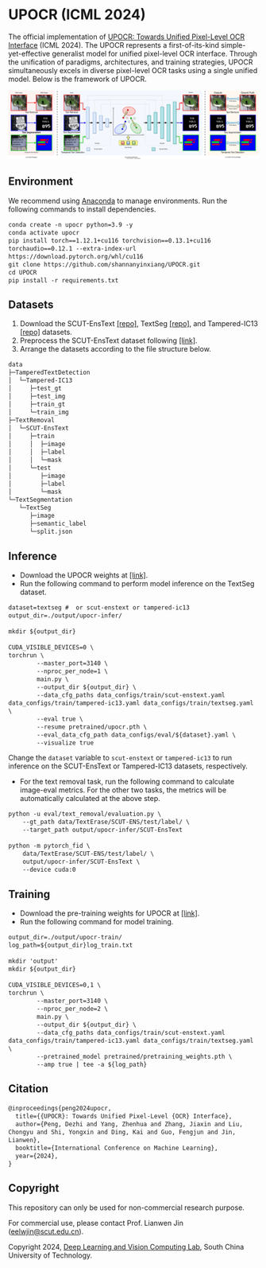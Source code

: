 # UPOCR (ICML 2024)

The official implementation of [UPOCR: Towards Unified Pixel-Level OCR Interface](https://arxiv.org/abs/2312.02694) (ICML 2024).
The UPOCR represents a first-of-its-kind simple-yet-effective generalist model for unified pixel-level OCR interface.
Through the unification of paradigms, architectures, and training strategies, UPOCR simultaneously excels in diverse pixel-level OCR tasks using a single unified model.
Below is the framework of UPOCR.

![UPOCR](figures/method.svg)

## Environment

We recommend using [Anaconda](https://www.anaconda.com/) to manage environments. Run the following commands to install dependencies.
```
conda create -n upocr python=3.9 -y
conda activate upocr
pip install torch==1.12.1+cu116 torchvision==0.13.1+cu116 torchaudio==0.12.1 --extra-index-url https://download.pytorch.org/whl/cu116
git clone https://github.com/shannanyinxiang/UPOCR.git
cd UPOCR
pip install -r requirements.txt
```

## Datasets

1. Download the SCUT-EnsText [[repo]](https://github.com/HCIILAB/SCUT-EnsText), TextSeg [[repo]](https://github.com/SHI-Labs/Rethinking-Text-Segmentation), and Tampered-IC13 [[repo]](https://github.com/wangyuxin87/Tampered-IC13) datasets. 
2. Preprocess the SCUT-EnsText dataset following [[link]](https://github.com/shannanyinxiang/ViTEraser?tab=readme-ov-file#1-text-removal-dataset).
3. Arrange the datasets according to the file structure below.
```
data
├─TamperedTextDetection
│  └─Tampered-IC13
│     ├─test_gt
│     ├─test_img
│     ├─train_gt  
│     └─train_img
├─TextRemoval
│  └─SCUT-EnsText
│     ├─train
│     │  ├─image
│     │  ├─label
│     │  └─mask
│     └─test
│        ├─image
│        ├─label
│        └─mask
└─TextSegmentation
   └─TextSeg
      ├─image
      ├─semantic_label
      └─split.json
```

## Inference

- Download the UPOCR weights at [[link]](https://pan.baidu.com/s/1DrCOOVGykLiIC_xxRqkPOg?pwd=mdim).
- Run the following command to perform model inference on the TextSeg dataset.
```
dataset=textseg #  or scut-enstext or tampered-ic13 
output_dir=./output/upocr-infer/

mkdir ${output_dir}

CUDA_VISIBLE_DEVICES=0 \
torchrun \
        --master_port=3140 \
        --nproc_per_node=1 \
        main.py \
        --output_dir ${output_dir} \
        --data_cfg_paths data_configs/train/scut-enstext.yaml data_configs/train/tampered-ic13.yaml data_configs/train/textseg.yaml \
        --eval true \
        --resume pretrained/upocr.pth \
        --eval_data_cfg_path data_configs/eval/${dataset}.yaml \
        --visualize true
```
Change the `dataset` variable to `scut-enstext` or `tampered-ic13` to run inference on the SCUT-EnsText or Tampered-IC13 datasets, respectively.

- For the text removal task, run the following command to calculate image-eval metrics. 
For the other two tasks, the metrics will be automatically calculated at the above step.
```
python -u eval/text_removal/evaluation.py \
    --gt_path data/TextErase/SCUT-ENS/test/label/ \
    --target_path output/upocr-infer/SCUT-EnsText

python -m pytorch_fid \
    data/TextErase/SCUT-ENS/test/label/ \
    output/upocr-infer/SCUT-EnsText \
    --device cuda:0
```

## Training

- Download the pre-training weights for UPOCR at [[link]](https://pan.baidu.com/s/1jLp0YwRcSJqqhNPJHnCBUQ?pwd=3bqa).
- Run the following command for model training.
```
output_dir=./output/upocr-train/
log_path=${output_dir}log_train.txt

mkdir 'output'
mkdir ${output_dir}

CUDA_VISIBLE_DEVICES=0,1 \
torchrun \
        --master_port=3140 \
        --nproc_per_node=2 \
        main.py \
        --output_dir ${output_dir} \
        --data_cfg_paths data_configs/train/scut-enstext.yaml data_configs/train/tampered-ic13.yaml data_configs/train/textseg.yaml \
        --pretrained_model pretrained/pretraining_weights.pth \
        --amp true | tee -a ${log_path}
```

## Citation
```
@inproceedings{peng2024upocr,
  title={{UPOCR}: Towards Unified Pixel-Level {OCR} Interface},
  author={Peng, Dezhi and Yang, Zhenhua and Zhang, Jiaxin and Liu, Chongyu and Shi, Yongxin and Ding, Kai and Guo, Fengjun and Jin, Lianwen},
  booktitle={International Conference on Machine Learning},
  year={2024},
}
```

## Copyright
This repository can only be used for non-commercial research purpose.

For commercial use, please contact Prof. Lianwen Jin (eelwjin@scut.edu.cn).

Copyright 2024, [Deep Learning and Vision Computing Lab](http://www.dlvc-lab.net), South China University of Technology. 
